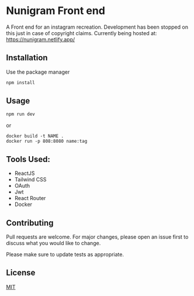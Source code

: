 # Nunigram Front end

A Front end for an instagram recreation.
Development has been stopped on this just in case of copyright claims.
Currently being hosted at: https://nunigram.netlify.app/

## Installation

Use the package manager

```bash
npm install
```

## Usage

```bash
npm run dev
```
or
```docker
docker build -t NAME .
docker run -p 808:8080 name:tag
```
## Tools Used:

- ReactJS
- Tailwind CSS
- OAuth
- Jwt
- React Router
- Docker

## Contributing

Pull requests are welcome. For major changes, please open an issue first
to discuss what you would like to change.

Please make sure to update tests as appropriate.

## License

[MIT](https://choosealicense.com/licenses/mit/)
